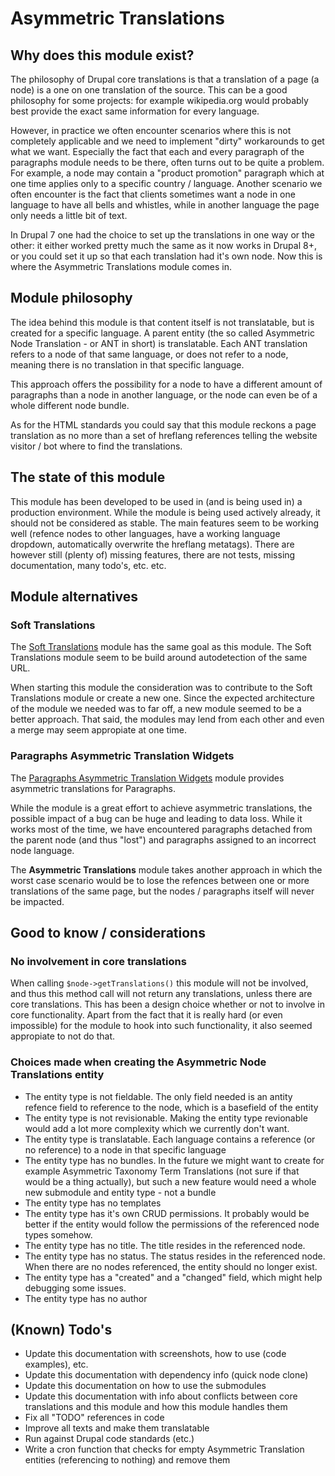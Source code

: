# Asymmetric Translations

## Why does this module exist?
The philosophy of Drupal core translations is that a translation of a page (a node) is a one on one translation of the source. 
This can be a good philosophy for some projects: for example wikipedia.org would probably best provide the exact same information for every language.

However, in practice we often encounter scenarios where this is not completely applicable and we need to implement "dirty" workarounds to get what we want. 
Especially the fact that each and every paragraph of the paragraphs module needs to be there, often turns out to be quite a problem. 
For example, a node may contain a "product promotion" paragraph which at one time applies only to a specific country / language. 
Another scenario we often encounter is the fact that clients sometimes want a node in one language to have all bells and whistles, while in another language the page only needs a little bit of text.

In Drupal 7 one had the choice to set up the translations in one way or the other: it either worked pretty much the same as it now works in Drupal 8+, 
or you could set it up so that each translation had it's own node. Now this is where the Asymmetric Translations module comes in.

## Module philosophy
The idea behind this module is that content itself is not translatable, but is created for a specific language. 
A parent entity (the so called Asymmetric Node Translation - or ANT in short) is translatable. 
Each ANT translation refers to a node of that same language, or does not refer to a node, meaning there is no translation in that specific language.

This approach offers the possibility for a node to have a different amount of paragraphs than a node in another language, or the node can even be of a whole different node bundle.

As for the HTML standards you could say that this module reckons a page translation as no more than a set of hreflang references telling the website visitor / bot where to find the translations.

## The state of this module
This module has been developed to be used in (and is being used in) a production environment. While the module is being used actively already, it should not be considered as stable. 
The main features seem to be working well (refence nodes to other languages, have a working language dropdown, automatically overwrite the hreflang metatags). 
There are however still (plenty of) missing features, there are not tests, missing documentation, many todo's, etc. etc.

## Module alternatives

### Soft Translations
The [Soft Translations](https://www.drupal.org/project/soft_translations) module has the same goal as this module.
The Soft Translations module seem to be build around autodetection of the same URL.

When starting this module the consideration was to contribute to the Soft Translations module or create a new one. 
Since the expected architecture of the module we needed was to far off, a new module seemed to be a better approach. 
That said, the modules may lend from each other and even a merge may seem appropiate at one time.

### Paragraphs Asymmetric Translation Widgets
The [Paragraphs Asymmetric Translation Widgets](https://www.drupal.org/project/paragraphs_asymmetric_translation_widgets) module provides asymmetric translations for Paragraphs.

While the module is a great effort to achieve asymmetric translations, the possible impact of a bug can be huge and leading to data loss. While it works most of the time, 
we have encountered paragraphs detached from the parent node (and thus "lost") and paragraphs assigned to an incorrect node language.

The **Asymmetric Translations** module takes another approach in which the worst case scenario would be to 
lose the refences between one or more translations of the same page, but the nodes / paragraphs itself will never be impacted.

## Good to know / considerations
### No involvement in core translations
When calling `$node->getTranslations()` this module will not be involved, and thus this method call will not return any translations, unless there are core translations. 
This has been a design choice whether or not to involve in core functionality. Apart from the fact that it is really hard 
(or even impossible) for the module to hook into such functionality, it also seemed appropiate to not do that.

### Choices made when creating the Asymmetric Node Translations entity

- The entity type is not fieldable. The only field needed is an antity refence field to reference to the node, which is a basefield of the entity
- The entity type is not revisionable. Making the entity type revionable would add a lot more complexity which we currently don't want.
- The entity type is translatable. Each language contains a reference (or no reference) to a node in that specific language
- The entity type has no bundles. In the future we might want to create for example Asymmetric Taxonomy Term Translations (not sure if that would be a thing actually), but such a new feature would need a whole new submodule and entity type - not a bundle
- The entity type has no templates
- The entity type has it's own CRUD permissions. It probably would be better if the entity would follow the permissions of the referenced node types somehow.
- The entity type has no title. The title resides in the referenced node.
- The entity type has no status. The status resides in the referenced node. When there are no nodes referenced, the entity should no longer exist.
- The entity type has a "created" and a "changed" field, which might help debugging some issues.
- The entity type has no author

## (Known) Todo's

- Update this documentation with screenshots, how to use (code examples), etc.
- Update this documentation with dependency info (quick node clone)
- Update this documentation on how to use the submodules
- Update this documentation with info about conflicts between core translations and this module and how this module handles them
- Fix all "TODO" references in code
- Improve all texts and make them translatable
- Run against Drupal code standards (etc.)
- Write a cron function that checks for empty Asymmetric Translation entities (referencing to nothing) and remove them
